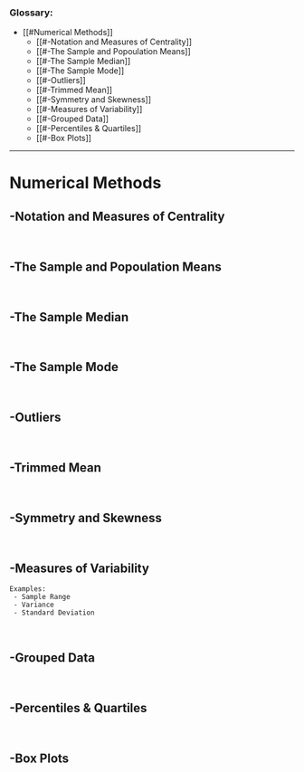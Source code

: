 ### Glossary:
- [[#Numerical Methods]]
	- [[#-Notation and Measures of Centrality]]
	- [[#-The Sample and Popoulation Means]]
	- [[#-The Sample Median]]
	- [[#-The Sample Mode]]
	- [[#-Outliers]]
	- [[#-Trimmed Mean]]
	- [[#-Symmetry and Skewness]]
	- [[#-Measures of Variability]]
	- [[#-Grouped Data]]
	- [[#-Percentiles & Quartiles]]
	- [[#-Box Plots]]
$\quad$

--- 

# Numerical Methods

## -Notation and Measures of Centrality
$\quad$
## -The Sample and Popoulation Means
$\quad$
## -The Sample Median
$\quad$ 
## -The Sample Mode
$\quad$
## -Outliers
$\quad$
## -Trimmed Mean 
$\quad$
## -Symmetry and Skewness
$\quad$
## -Measures of Variability
```
Examples:
 - Sample Range
 - Variance
 - Standard Deviation
``` 

$\quad$
## -Grouped Data
$\quad$
## -Percentiles & Quartiles
$\quad$
## -Box Plots
$\quad$
